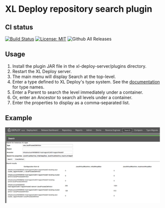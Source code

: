 # XL Deploy repository search plugin #

## CI status ##

[![Build Status][xld-repo-search-plugin-travis-image]][xld-repo-search-plugin-travis-url]
[![License: MIT][xld-repo-search-plugin-license-image]][xld-repo-search-plugin-license-url]
![Github All Releases][xld-repo-search-plugin-downloads-image]

[xld-repo-search-plugin-travis-image]: https://travis-ci.org/xebialabs-community/xld-repo-search-plugin.svg?branch=master
[xld-repo-search-plugin-travis-url]: https://travis-ci.org/xebialabs-community/xld-repo-search-plugin
[xld-repo-search-plugin-license-image]: https://img.shields.io/badge/License-MIT-yellow.svg
[xld-repo-search-plugin-license-url]: https://opensource.org/licenses/MIT
[xld-repo-search-plugin-downloads-image]: https://img.shields.io/github/downloads/xebialabs-community/xld-repo-search-plugin/total.svg



## Usage ##

1. Install the plugin JAR file in the xl-deploy-server/plugins directory.
2. Restart the XL Deploy server.
3. The main menu will display Search at the top-level.
4. Enter a type defined to XL Deploy's type system.  See the [documentation](https://docs.xebialabs.com/xl-deploy/6.2.x/) for type names.
5. Enter a Parent to search the level immediately under a container.
6. Or, enter an Ancestor to search all levels under a container.
7. Enter the properties to display as a comma-separated list.

## Example ##

![search image](images/search-1.png)






